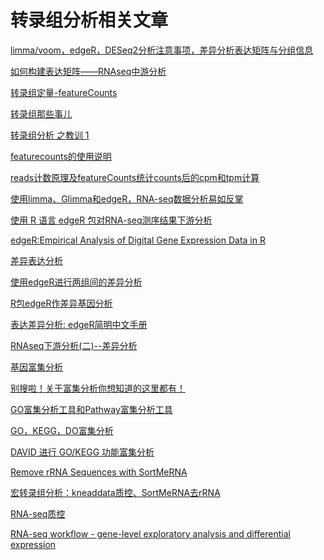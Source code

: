 # 转录组分析相关文章

[limma/voom，edgeR，DESeq2分析注意事项，差异分析表达矩阵与分组信息](https://cloud.tencent.com/developer/article/1492130)

[如何构建表达矩阵——RNAseq中游分析](https://www.jianshu.com/p/975961d8eaf8)

[转录组定量-featureCounts](https://www.bioinfo-scrounger.com/archives/407/)

[转录组那些事儿](https://www.jieandze1314.com/post/cnposts/21/)

[转录组分析 之教训 1](https://www.jianshu.com/p/030aa9729e8b)

[featurecounts的使用说明](https://www.jianshu.com/p/9cc4e8657d62)

[reads计数原理及featureCounts统计counts后的cpm和tpm计算](https://www.jianshu.com/p/6b6bb306b76e)

[使用limma、Glimma和edgeR，RNA-seq数据分析易如反掌](https://www.bioconductor.org/packages/devel/workflows/vignettes/RNAseq123/inst/doc/limmaWorkflow_CHN.html#%E5%88%9D%E5%A7%8B%E9%85%8D%E7%BD%AE)

[使用 R 语言 edgeR 包对RNA-seq测序结果下游分析](https://yangfangs.github.io/2016/04/10/RNAseq-edgeR-DEgenes-analysis/#%E5%B7%AE%E5%BC%82%E8%A1%A8%E8%BE%BE%E5%9F%BA%E5%9B%A0)

[edgeR:Empirical Analysis of Digital Gene Expression Data in R](https://www.cnblogs.com/timeisbiggestboss/p/7190938.html)

[差异表达分析](https://www.jianshu.com/p/5f94ae79f298)

[使用edgeR进行两组间的差异分析](https://mp.weixin.qq.com/s?__biz=MzIwODA1MzI4Mg==&mid=2456009248&idx=1&sn=dc408d5b0f076680175daaa5fd1b4fed&chksm=809fef6db7e8667b6e5d49c30b3680e56ed1e571d6bc8c3740f2e9de76e0e32c7cf1a6c0bde0&mpshare=1&scene=1&srcid=1111nXK6PSo6qcxvSix4Gp23&sharer_sharetime=1605097796999&sharer_shareid=3d5a94a58b7b8f10249ee520638605be&key=9421b67767ecf5a3000a6604d3b62cc5c564d977740709b166089530ef91145c69ef1cefd6188b3e05b603ed689c664c821dcd8a80396b89155c42362bc2618a0e6f0956d350f16105175e371d9794b89f0f8dca08e6e427337a4421e0e073df25610ed76c2eb9e2be6f1b29ffe5e623b3ddccb5aaed9ad9f9686bda5ac81df1&ascene=1&uin=MTQ3Mjg5MzUy&devicetype=Windows+10+x64&version=63000039&lang=zh_CN&exportkey=AYBVJrmplyZLEApiYzRZpHc%3D&pass_ticket=J1mjXk67BTgARzlDEkMwmVlW2HlgTOZPe1v0AODetC1qJpruYgGzX2GPj2IvSKYz&wx_header=0)

[R包edgeR作差异基因分析](https://mp.weixin.qq.com/s?__biz=MzIxNzc1Mzk3NQ==&mid=2247484213&idx=1&sn=2e7bfc5df3ef4ecd34514807494e17d5&chksm=97f5b32da0823a3b04f2469546606b21cce432088a659131a8baa494efcdfb126e006d69e45f&mpshare=1&scene=1&srcid=1112VkoiSmootcVMOoVWlChW&sharer_sharetime=1605145561148&sharer_shareid=3d5a94a58b7b8f10249ee520638605be&key=d83e56a3e12e5b90bab26e4649dc0af1402d92d4d28d8a6286e3bc514deebf8e6fc5d697c223f23b94dccb6a52e77019ad49c86c489bd2bc90c90c8015f3a1d0fff655a25ee98c9fccc4384cd615c4a54fd1a965a52d7c4166ec89274562290acae1637b2af63176215e4d8732998e06bb3504356eb80e4c457f6974376841d6&ascene=1&uin=MTQ3Mjg5MzUy&devicetype=Windows+10+x64&version=63000039&lang=zh_CN&exportkey=AQut8qF9l16cv4q8e2HE1P0%3D&pass_ticket=J1mjXk67BTgARzlDEkMwmVlW2HlgTOZPe1v0AODetC1qJpruYgGzX2GPj2IvSKYz&wx_header=0)

[表达差异分析: edgeR简明中文手册](https://mp.weixin.qq.com/s?__biz=Mzg2MzMzMTg1Ng==&mid=2247483669&idx=1&sn=41c879f6639c0053d2f33cfffe16275d&chksm=ce7b726af90cfb7ce55355947a42620c8c3b1699bceb945a514ae70d65db7f267dadb8d2e129&mpshare=1&scene=1&srcid=11123e8X1DM6CJFKbzzcy5ou&sharer_sharetime=1605145811282&sharer_shareid=3d5a94a58b7b8f10249ee520638605be&key=d1d69f97a583cf2bac792a57a6db01a3f06d881a3f6f3a4cf85ea1e1ec2e6ea0e342118f412ef5072b37d1e9c5aee9ad12ec68ae5955ea298890b3e1803651d7e8ad0047d5bdbefbd23b3d5b8a4f4494fefcd3bddfdbb2a0f206ee94204bc5fb50a91d776d82508ea222d6a06268071bb7ded01dca28ba4f34c63d02517e5374&ascene=1&uin=MTQ3Mjg5MzUy&devicetype=Windows+10+x64&version=63000039&lang=zh_CN&exportkey=ASAsEAcmhyR%2Fy%2Bs3p8Apjvg%3D&pass_ticket=J1mjXk67BTgARzlDEkMwmVlW2HlgTOZPe1v0AODetC1qJpruYgGzX2GPj2IvSKYz&wx_header=0)

[RNAseq下游分析(二)--差异分析](https://mp.weixin.qq.com/s?__biz=MzU0MTk4MjQyNg==&mid=2247484337&idx=1&sn=00225a4ed2c0ccee202e2d26b01c0c10&chksm=fb20e804cc576112361f34c66f5a31aeeca7860da2b5fbe27ddd3ade4383cd3ae08c99c02b8b&mpshare=1&scene=1&srcid=1112qsfcFNn7AjuZX91ZcJ1K&sharer_sharetime=1605145888237&sharer_shareid=3d5a94a58b7b8f10249ee520638605be&key=d83e56a3e12e5b905ed247a9b36fa7c72ee9961aff2001afd72f61e1cb2626c488bb5ffbd66a5d2d8f3eecdc53becfa34442958976f6ee317573ff86423563b6b34534a8a9991d720a8ced7e4c0d68990d5293741c0741dd6356e598493058a089c4059a5324d2b984f2ff3c5428e4029d8a6dee3a49ab8cb89ae310c21f5185&ascene=1&uin=MTQ3Mjg5MzUy&devicetype=Windows+10+x64&version=63000039&lang=zh_CN&exportkey=AZq1f0DO9A%2FnRFs1SIY5u0A%3D&pass_ticket=J1mjXk67BTgARzlDEkMwmVlW2HlgTOZPe1v0AODetC1qJpruYgGzX2GPj2IvSKYz&wx_header=0)

[基因富集分析](https://xsliulab.github.io/Workshop/week12/%E5%9F%BA%E5%9B%A0%E5%AF%8C%E9%9B%86%E5%88%86%E6%9E%90.html)

[别搜啦！关于富集分析你想知道的这里都有！](https://www.sohu.com/a/393592549_278730)


[GO富集分析工具和Pathway富集分析工具](http://blog.sciencenet.cn/blog-299308-1159464.html)

[GO，KEGG，DO富集分析](https://www.jianshu.com/p/47b5ea646932)


[DAVID 进行 GO/KEGG 功能富集分析](https://www.cnblogs.com/0820LL/p/11656330.html)

[Remove rRNA Sequences with SortMeRNA](https://vidotto.top/post/remove-rrna-sequences-with-sortmerna/)


[宏转录组分析：kneaddata质控、SortMeRNA去rRNA](https://www.jianshu.com/p/aefde85973a2)

[RNA-seq质控](https://anjingwd.github.io/AnJingwd.github.io/2018/01/10/RNA-seq%E8%B4%A8%E6%8E%A7/)

[RNA-seq workflow - gene-level exploratory analysis and differential expression](https://www.bioconductor.org/help/course-materials/2016/CSAMA/lab-3-rnaseq/rnaseq_gene_CSAMA2016.html#exploratory-analysis-and-visualization)

[]()


[]()

[]()


[]()

[]()


[]()

[]()

